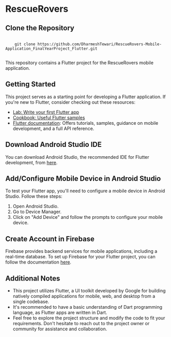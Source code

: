 <markdown>
  <h1>RescueRovers</h1>
  
  <h2>Clone the Repository</h2>
  
  <code>
    <text>git clone https://github.com/DharmeshTewari/RescueRovers-Mobile-Application_FinalYearProject_Flutter.git</text>
  </code>
  
  <p>This repository contains a Flutter project for the RescueRovers mobile application.</p>
  
  <h2>Getting Started</h2>
  
  <p>This project serves as a starting point for developing a Flutter application. If you're new to Flutter, consider checking out these resources:</p>
  
  <ul>
    <li>
      <a href="https://docs.flutter.dev/get-started/codelab">Lab: Write your first Flutter app</a>
    </li>
    <li>
      <a href="https://docs.flutter.dev/cookbook">Cookbook: Useful Flutter samples</a>
    </li>
    <li>
      <a href="https://docs.flutter.dev/">Flutter documentation</a>: Offers tutorials, samples, guidance on mobile development, and a full API reference.
    </li>
  </ul>
  
  <h2>Download Android Studio IDE</h2>
  
  <p>You can download Android Studio, the recommended IDE for Flutter development, from <a href="https://developer.android.com/studio">here</a>.</p>
  
  <h2>Add/Configure Mobile Device in Android Studio</h2>
  
  <p>To test your Flutter app, you'll need to configure a mobile device in Android Studio. Follow these steps:</p>
  
  <ol>
    <li>Open Android Studio.</li>
    <li>Go to Device Manager.</li>
    <li>Click on "Add Device" and follow the prompts to configure your mobile device.</li>
  </ol>
  
  <h2>Create Account in Firebase</h2>
  
  <p>Firebase provides backend services for mobile applications, including a real-time database. To set up Firebase for your Flutter project, you can follow the documentation <a href="https://firebase.google.com/docs/database">here</a>.</p>
  
  <h2>Additional Notes</h2>
  
  <ul>
    <li>This project utilizes Flutter, a UI toolkit developed by Google for building natively compiled applications for mobile, web, and desktop from a single codebase.</li>
    <li>It's recommended to have a basic understanding of Dart programming language, as Flutter apps are written in Dart.</li>
    <li>Feel free to explore the project structure and modify the code to fit your requirements. Don't hesitate to reach out to the project owner or community for assistance and collaboration.</li>
  </ul>
</markdown>
